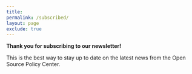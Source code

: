 ```yaml
---
title: 
permalink: /subscribed/
layout: page
exclude: true
---
```


**Thank you for subscribing to our newsletter!**

This is the best way to stay up to date on the latest news from the Open Source Policy Center.